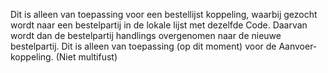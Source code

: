Dit is alleen van toepassing voor een bestellijst koppeling, waarbij gezocht wordt naar een bestelpartij in de lokale lijst met dezelfde Code. Daarvan wordt dan de bestelpartij handlings overgenomen naar de nieuwe bestelpartij. Dit is alleen van toepassing (op dit moment) voor de Aanvoer-koppeling. (Niet multifust)
